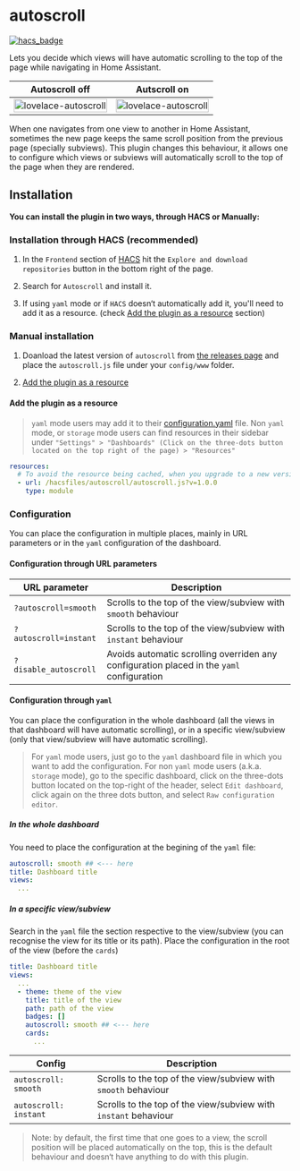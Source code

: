 # autoscroll

[![hacs_badge](https://img.shields.io/badge/HACS-Default-41BDF5.svg)](https://github.com/hacs/integration)

Lets you decide which views will have automatic scrolling to the top of the page while navigating in Home Assistant.

| Autoscroll off | Autscroll on |
| -------------- | ------------ |
| <img src="https://github.com/elchininet/lovelace-autoscroll/blob/master/images/autoscroll-off.gif?raw=true" width="100%" title="lovelace-autoscroll" /> | <img src="https://github.com/elchininet/lovelace-autoscroll/blob/master/images/autoscroll-on.gif?raw=true" width="100%" title="lovelace-autoscroll" /> |

When one navigates from one view to another in Home Assistant, sometimes the new page keeps the same scroll position from the previous page (specially subviews). This plugin changes this behaviour, it allows one to configure which views or subviews will automatically scroll to the top of the page when they are rendered.

## Installation

**You can install the plugin in two ways, through HACS or Manually:**

### Installation through HACS (recommended)

1. In the `Frontend` section of [HACS](https://hacs.xyz/) hit the `Explore and download repositories` button in the bottom right of the page.

2. Search for `Autoscroll` and install it.

3. If using `yaml` mode or if `HACS` doesn‘t automatically add it, you'll need to add it as a resource. (check [Add the plugin as a resource](#add-the-plugin-as-a-resource) section)

### Manual installation

1. Doanload the latest version of `autoscroll` from [the releases page](https://github.com/elchininet/lovelace-autoscroll/releases) and place the `autoscroll.js` file under your `config/www` folder.

2. [Add the plugin as a resource](#add-the-plugin-as-a-resource)

#### Add the plugin as a resource

> `yaml` mode users may add it to their [configuration.yaml](https://www.home-assistant.io/dashboards/dashboards/#using-yaml-for-the-default-dashboard) file.
Non `yaml` mode, or `storage` mode users can find resources in their sidebar under `"Settings" > "Dashboards" (Click on the three-dots button located on the top right of the page) > "Resources"`

```yaml
resources:
  # To avoid the resource being cached, when you upgrade to a new version, update also the version number parameter at the end of the url
  - url: /hacsfiles/autoscroll/autoscroll.js?v=1.0.0
    type: module
```

### Configuration

You can place the configuration in multiple places, mainly in URL parameters or in the `yaml` configuration of the dashboard.

#### Configuration through URL parameters

| URL parameter         | Description                                                     |
| --------------------- | --------------------------------------------------------------- |
| `?autoscroll=smooth`  | Scrolls to the top of the view/subview with `smooth` behaviour  |
| `?autoscroll=instant` | Scrolls to the top of the view/subview with `instant` behaviour |
| `?disable_autoscroll` | Avoids automatic scrolling overriden any configuration placed in the `yaml` configuration |

#### Configuration through `yaml`

You can place the configuration in the whole dashboard (all the views in that dashboard will have automatic scrolling), or in a specific view/subview (only that view/subview will have automatic scrolling).

> For `yaml` mode users, just go to the `yaml` dashboard file in which you want to add the configuration. For non `yaml` mode users (a.k.a. `storage` mode), go to the specific dashboard, click on the three-dots button located on the top-right of the header, select `Edit dashboard`, click again on the three dots button, and select `Raw configuration editor`.

##### In the whole dashboard

You need to place the configuration at the begining of the `yaml` file:

```yaml
autoscroll: smooth ## <--- here
title: Dashboard title
views:
  ...
```

##### In a specific view/subview

Search in the `yaml` file the section respective to the view/subview (you can recognise the view for its title or its path). Place the configuration in the root of the view (before the `cards`)

```yaml
title: Dashboard title
views:
  ...
  - theme: theme of the view
    title: title of the view
    path: path of the view
    badges: []
    autoscroll: smooth ## <--- here
    cards:
      ...
```

| Config                | Description                                                     | 
| --------------------- | --------------------------------------------------------------- |
| `autoscroll: smooth`  | Scrolls to the top of the view/subview with `smooth` behaviour  |
| `autoscroll: instant` | Scrolls to the top of the view/subview with `instant` behaviour |

> Note: by default, the first time that one goes to a view, the scroll position will be placed automatically on the top, this is the default behaviour and doesn‘t have anything to do with this plugin.